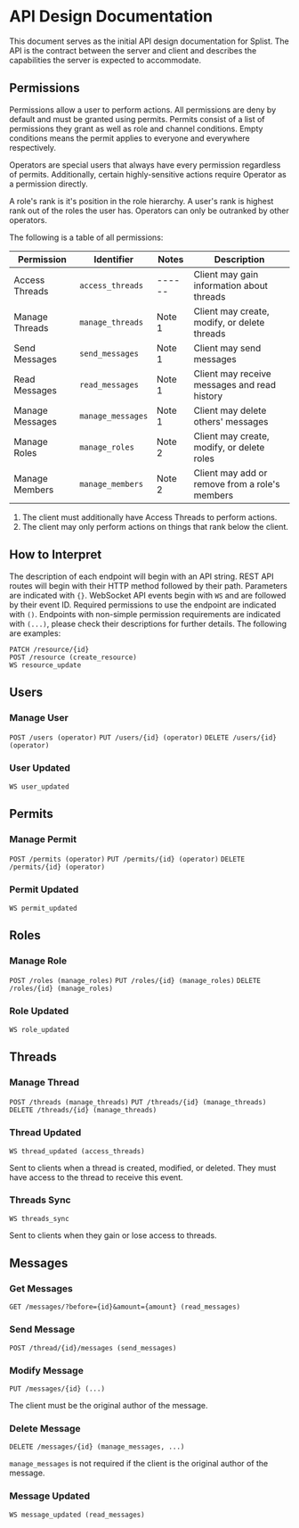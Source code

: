 # API Design Documentation

This document serves as the initial API design documentation for Splist. The API is the contract between the server and client and describes the capabilities the server is expected to accommodate.

## Permissions

Permissions allow a user to perform actions. All permissions are deny by default and must be granted using permits. Permits consist of a list of permissions they grant as well as role and channel conditions. Empty conditions means the permit applies to everyone and everywhere respectively.

Operators are special users that always have every permission regardless of permits. Additionally, certain highly-sensitive actions require Operator as a permission directly.

A role's rank is it's position in the role hierarchy. A user's rank is highest rank out of the roles the user has. Operators can only be outranked by other operators.

The following is a table of all permissions:

| Permission      | Identifier        | Notes  | Description                                    |
| --------------- | ----------------- | ------ | ---------------------------------------------- |
| Access Threads  | `access_threads`  | ------ | Client may gain information about threads      |
| Manage Threads  | `manage_threads`  | Note 1 | Client may create, modify, or delete threads   |
| Send Messages   | `send_messages`   | Note 1 | Client may send messages                       |
| Read Messages   | `read_messages`   | Note 1 | Client may receive messages and read history   |
| Manage Messages | `manage_messages` | Note 1 | Client may delete others' messages             |
| Manage Roles    | `manage_roles`    | Note 2 | Client may create, modify, or delete roles     |
| Manage Members  | `manage_members`  | Note 2 | Client may add or remove from a role's members |

1. The client must additionally have Access Threads to perform actions.
2. The client may only perform actions on things that rank below the client.

## How to Interpret

The description of each endpoint will begin with an API string. REST API routes will begin with their HTTP method followed by their path. Parameters are indicated with `{}`. WebSocket API events begin with `WS` and are followed by their event ID. Required permissions to use the endpoint are indicated with `()`. Endpoints with non-simple permission requirements are indicated with `(...)`, please check their descriptions for further details. The following are examples:

```
PATCH /resource/{id}
POST /resource (create_resource)
WS resource_update
```

## Users

### Manage User

`POST /users (operator)`
`PUT /users/{id} (operator)`
`DELETE /users/{id} (operator)`

### User Updated

`WS user_updated`

## Permits

### Manage Permit

`POST /permits (operator)`
`PUT /permits/{id} (operator)`
`DELETE /permits/{id} (operator)`

### Permit Updated

`WS permit_updated`

## Roles

### Manage Role

`POST /roles (manage_roles)`
`PUT /roles/{id} (manage_roles)`
`DELETE /roles/{id} (manage_roles)`

### Role Updated

`WS role_updated`

## Threads

### Manage Thread

`POST /threads (manage_threads)`
`PUT /threads/{id} (manage_threads)`
`DELETE /threads/{id} (manage_threads)`

### Thread Updated

`WS thread_updated (access_threads)`

Sent to clients when a thread is created, modified, or deleted. They must have access to the thread to receive this event.

### Threads Sync

`WS threads_sync`

Sent to clients when they gain or lose access to threads.

## Messages

### Get Messages

`GET /messages/?before={id}&amount={amount} (read_messages)`

### Send Message

`POST /thread/{id}/messages (send_messages)`

### Modify Message

`PUT /messages/{id} (...)`

The client must be the original author of the message.

### Delete Message

`DELETE /messages/{id} (manage_messages, ...)`

`manage_messages` is not required if the client is the original author of the message.

### Message Updated

`WS message_updated (read_messages)`
